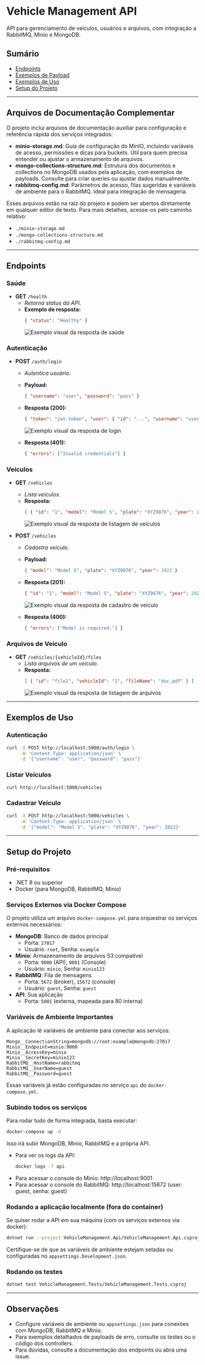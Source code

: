 # Vehicle Management API

API para gerenciamento de veículos, usuários e arquivos, com integração a RabbitMQ, Minio e MongoDB.

## Sumário
- [Endpoints](#endpoints)
- [Exemplos de Payload](#exemplos-de-payload)
- [Exemplos de Uso](#exemplos-de-uso)
- [Setup do Projeto](#setup-do-projeto)

---

## Arquivos de Documentação Complementar

O projeto inclui arquivos de documentação auxiliar para configuração e referência rápida dos serviços integrados:

- **minio-storage.md**: Guia de configuração do MinIO, incluindo variáveis de acesso, permissões e dicas para buckets. Útil para quem precisa entender ou ajustar o armazenamento de arquivos.
- **mongo-collections-structure.md**: Estrutura dos documentos e collections no MongoDB usados pela aplicação, com exemplos de payloads. Consulte para criar queries ou ajustar dados manualmente.
- **rabbitmq-config.md**: Parâmetros de acesso, filas sugeridas e variáveis de ambiente para o RabbitMQ. Ideal para integração de mensageria.

Esses arquivos estão na raiz do projeto e podem ser abertos diretamente em qualquer editor de texto. Para mais detalhes, acesse-os pelo caminho relativo:

- `./minio-storage.md`
- `./mongo-collections-structure.md`
- `./rabbitmq-config.md`

---

## Endpoints

### Saúde
- **GET** `/health`
  - _Retorna status da API._
  - **Exemplo de resposta:**
    ```json
    { "status": "Healthy" }
    ```
    ![Exemplo visual da resposta de saúde](docs/img/response-health.png)


### Autenticação
- **POST** `/auth/login`
  - _Autentica usuário._
  - **Payload:**
    ```json
    { "username": "user", "password": "pass" }
    ```
  - **Resposta (200):**
    ```json
    { "token": "jwt-token", "user": { "id": "...", "username": "user" } }
    ```
    ![Exemplo visual da resposta de login](docs/img/response-login.png)

  - **Resposta (401):**
    ```json
    { "errors": ["Invalid credentials"] }
    ```

### Veículos
- **GET** `/vehicles`
  - _Lista veículos._
  - **Resposta:**
    ```json
    [ { "id": "1", "model": "Model S", "plate": "XYZ9876", "year": 2022 } ]
    ```
    ![Exemplo visual da resposta de listagem de veículos](docs/img/response-vehicles-list.png)

- **POST** `/vehicles`
  - _Cadastra veículo._
  - **Payload:**
    ```json
    { "model": "Model S", "plate": "XYZ9876", "year": 2022 }
    ```
  - **Resposta (201):**
    ```json
    { "id": "1", "model": "Model S", "plate": "XYZ9876", "year": 2022 }
    ```
    ![Exemplo visual da resposta de cadastro de veículo](docs/img/response-vehicles-create.png)

  - **Resposta (400):**
    ```json
    { "errors": ["Model is required."] }
    ```

### Arquivos de Veículo
- **GET** `/vehicles/{vehicleId}/files`
  - _Lista arquivos de um veículo._
  - **Resposta:**
    ```json
    [ { "id": "file1", "vehicleId": "1", "fileName": "doc.pdf" } ]
    ```
    ![Exemplo visual da resposta de listagem de arquivos](docs/img/response-files-list.png)


---

## Exemplos de Uso

### Autenticação
```bash
curl -X POST http://localhost:5000/auth/login \
     -H 'Content-Type: application/json' \
     -d '{"username": "user", "password": "pass"}'
```

### Listar Veículos
```bash
curl http://localhost:5000/vehicles
```

### Cadastrar Veículo
```bash
curl -X POST http://localhost:5000/vehicles \
     -H 'Content-Type: application/json' \
     -d '{"model": "Model S", "plate": "XYZ9876", "year": 2022}'
```

---

## Setup do Projeto

### Pré-requisitos
- .NET 8 ou superior
- Docker (para MongoDB, RabbitMQ, Minio)

### Serviços Externos via Docker Compose

O projeto utiliza um arquivo `docker-compose.yml` para orquestrar os serviços externos necessários:

- **MongoDB**: Banco de dados principal
  - Porta: `27017`
  - Usuário: `root`, Senha: `example`
- **Minio**: Armazenamento de arquivos S3 compatível
  - Porta: `9000` (API), `9001` (Console)
  - Usuário: `minio`, Senha: `minio123`
- **RabbitMQ**: Fila de mensagens
  - Porta: `5672` (broker), `15672` (console)
  - Usuário: `guest`, Senha: `guest`
- **API**: Sua aplicação
  - Porta: `5001` (externa, mapeada para 80 interna)

### Variáveis de Ambiente Importantes

A aplicação lê variáveis de ambiente para conectar aos serviços:

```env
Mongo__ConnectionString=mongodb://root:example@mongodb:27017
Minio__Endpoint=minio:9000
Minio__AccessKey=minio
Minio__SecretKey=minio123
RabbitMQ__HostName=rabbitmq
RabbitMQ__UserName=guest
RabbitMQ__Password=guest
```
Essas variáveis já estão configuradas no serviço `api` do `docker-compose.yml`.

### Subindo todos os serviços

Para rodar tudo de forma integrada, basta executar:

```bash
docker-compose up -d
```

Isso irá subir MongoDB, Minio, RabbitMQ e a própria API.

- Para ver os logs da API:
  ```bash
  docker logs -f api
  ```
- Para acessar o console do Minio: http://localhost:9001
- Para acessar o console do RabbitMQ: http://localhost:15672 (user: guest, senha: guest)

### Rodando a aplicação localmente (fora do container)

Se quiser rodar a API em sua máquina (com os serviços externos via docker):

```bash
dotnet run --project VehicleManagement.Api/VehicleManagement.Api.csproj
```

Certifique-se de que as variáveis de ambiente estejam setadas ou configuradas no `appsettings.Development.json`.

### Rodando os testes

```bash
dotnet test VehicleManagement.Tests/VehicleManagement.Tests.csproj
```

---

## Observações
- Configure variáveis de ambiente ou `appsettings.json` para conexões com MongoDB, RabbitMQ e Minio.
- Para exemplos detalhados de payloads de erro, consulte os testes ou o código dos controllers.
- Para dúvidas, consulte a documentação dos endpoints ou abra uma issue.
